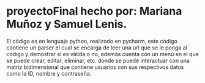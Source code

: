 # proyectoFinal hecho por: Mariana Muñoz y Samuel Lenis.
El código es en lenguaje python, realizado en pycharm, este código contiene un parser el cual se encarga de leer
una url que se le ponga al código y demostrar si es válida o no, además cuenta con un menú en el que se puede crear, editar, eliminar, etc. donde se puede interactuar con una matriz bidimensional que contiene usuarios con sus respectivos datos como la ID, nombre y contraseña.
